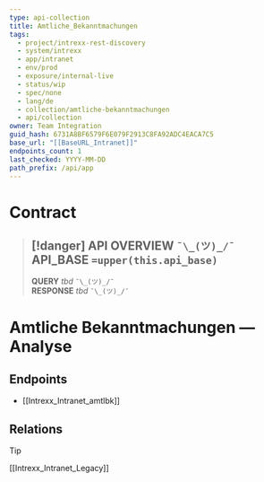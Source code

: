 ```yaml
---
type: api-collection
title: Amtliche_Bekanntmachungen
tags:
  - project/intrexx-rest-discovery
  - system/intrexx
  - app/intranet
  - env/prod
  - exposure/internal-live
  - status/wip
  - spec/none
  - lang/de
  - collection/amtliche-bekanntmachungen
  - api/collection
owner: Team Integration
guid_hash: 6731A8BF6579F6E079F2913C8FA92ADC4EACA7C5
base_url: "[[BaseURL_Intranet]]"
endpoints_count: 1
last_checked: YYYY-MM-DD
path_prefix: /api/app
---
```




#  Contract

> [!danger] API OVERVIEW `¯\_(ツ)_/¯`
> **API_BASE** `=upper(this.api_base)`
> ---
> **QUERY** _tbd_ `¯\_(ツ)_/¯`  
> **RESPONSE** _tbd_ `¯\_(ツ)_/¯`

# Amtliche Bekanntmachungen — Analyse

## Endpoints
- [[Intrexx_Intranet_amtlbk]]


## Relations
> [!tip]
> [[Intrexx_Intranet_Legacy]]
